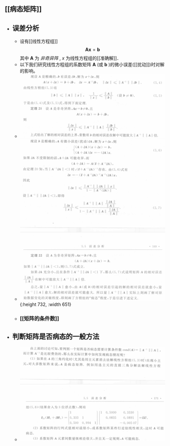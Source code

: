 ## [[病态矩阵]]
- ## 误差分析
	- 设有[[线性方程组]] 
	  $$\boldsymbol{Ax}=\boldsymbol b$$
	  其中 $\boldsymbol A$ 为 *非奇异阵* , $x$ 为线性方程组的[[准确解]]．
	- 以下我们研究线性方程组的系数矩阵 $\boldsymbol A$ (或 $\boldsymbol b$ )的微小误差([[扰动]])时对解的影响。
	- ![image.png](../assets/image_1703105225924_0.png)
	- ![image.png](../assets/image_1703105393111_0.png){:height 732, :width 651}
	- ### [[矩阵的条件数]]
- ## 判断矩阵是否病态的一般方法
	- ![image.png](../assets/image_1703173505535_0.png)